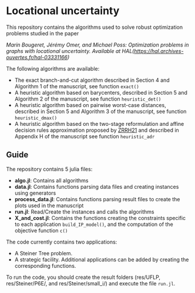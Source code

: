 # Locational uncertainty

This repository contains the algorithms used to solve robust optimization problems studied in the paper

*Marin Bougeret, Jérémy Omer, and Michael Poss: Optimization problems in graphs with locational uncertainty. Available at HAL(https://hal.archives-ouvertes.fr/hal-03331166)*

The following algorithms are available:
* The exact branch-and-cut algorithm  described in Section 4 and Algorithm 1 of the manuscript, see function `exact()`
* A heuristic algorithm based on barycenters, described in Section 5 and Algorithm 2 of the manuscript, see function `heuristic_det()`
* A heuristic algorithm based on pairwise worst-case distances, described in Section 5 and Algorithm 3 of the manuscript, see function `heuristic_dmax()`
* A heuristic algorithm based on the two-stage reformulation and affine decision rules approximation proposed by [ZRRH21](https://doi.org/10.1287/ijoc.2020.1025 "Robust optimization for models with uncertain second-order cone and semidefinite programming constraints.") and described in Appendix H of the manuscript see function `heuristic_adr`

## Guide

The repository contains 5 julia files:
* **algo.jl**: Contains all algorithms
* **data.jl**: Contains functions parsing data files and creating instances using generators
* **process_data.jl**: Contains functions parsing result files to create the plots used in the manuscript
* **run.jl**: Read/Create the instances and calls the algorithms
* **X_and_cost.jl**: Contains the functions creating the constraints specific to each application `build_IP_model()`, and the computation of the objective function `c()`

The code currently contains two applications: 
* A Steiner Tree problem.
* A strategic facility.
Additional applications can be added by creating the corresponding functions.

To run the code, you should create the result folders (res/UFLP, res/Steiner/P6E/, and res/Steiner/small_i/) and execute the file `run.jl`.

